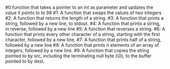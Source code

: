 #0:function that takes a pointer to an int as parameter and updates the value it points to to 98
#1: A function that swaps the values of two integers
#2: A function that returns the length of a string.
#3: A function that prints a string, followed by a new line, to stdout.
#4: A function that prints a string, in reverse, followed by a new line
#5: A function that reverses a string.
#6: A function that prints every other character of a string, starting with the first character, followed by a new line.
#7: A function that prints half of a string, followed by a new line
#8: A function that prints n elements of an array of integers, followed by a new line.
#9: A function that copies the string pointed to by src, including the terminating null byte (\0), to the buffer pointed to by dest.
